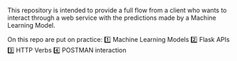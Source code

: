 
This repository is intended to provide a full flow from a client who wants to interact through a web service with the predictions made by a Machine Learning Model.

On this repo are put on practice:
1️⃣ Machine Learning Models
2️⃣ Flask APIs
3️⃣ HTTP Verbs
4️⃣ POSTMAN interaction
